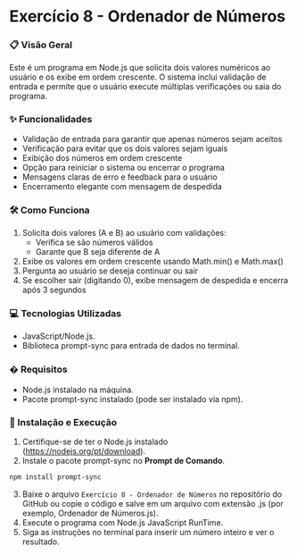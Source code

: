 # Exercício 8 - Ordenador de Números

### 📋 Visão Geral
Este é um programa em Node.js que solicita dois valores numéricos ao usuário e os exibe em ordem crescente. O sistema inclui validação de entrada e permite que o usuário execute múltiplas verificações ou saia do programa.

### ✨ Funcionalidades
- Validação de entrada para garantir que apenas números sejam aceitos
- Verificação para evitar que os dois valores sejam iguais
- Exibição dos números em ordem crescente
- Opção para reiniciar o sistema ou encerrar o programa
- Mensagens claras de erro e feedback para o usuário
- Encerramento elegante com mensagem de despedida

### 🛠️ Como Funciona
1. Solicita dois valores (A e B) ao usuário com validações:
    - Verifica se são números válidos
    - Garante que B seja diferente de A
2. Exibe os valores em ordem crescente usando Math.min() e Math.max()
3. Pergunta ao usuário se deseja continuar ou sair
4. Se escolher sair (digitando 0), exibe mensagem de despedida e encerra após 3 segundos

### 💻 Tecnologias Utilizadas
- JavaScript/Node.js.
- Biblioteca prompt-sync para entrada de dados no terminal.

### � Requisitos
- Node.js instalado na máquina.
- Pacote prompt-sync instalado (pode ser instalado via npm).

### 🚀 Instalação e Execução
1. Certifique-se de ter o Node.js instalado (https://nodejs.org/pt/download).
2. Instale o pacote prompt-sync no **Prompt de Comando**.
```bash
npm install prompt-sync
```
3. Baixe o arquivo `Exercício 8 - Ordenador de Números` no repositório do GitHub ou copie o código e salve em um arquivo com extensão .js (por exemplo, Ordenador de Números.js).
4. Execute o programa com Node.js JavaScript RunTime.
5. Siga as instruções no terminal para inserir um número inteiro e ver o resultado.
